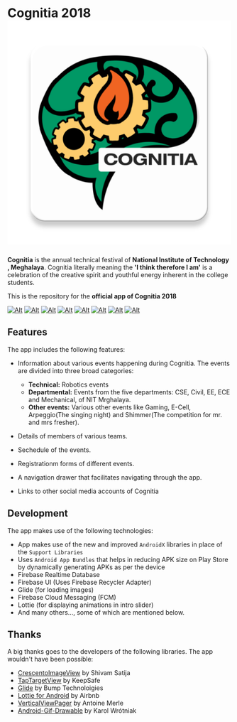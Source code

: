 # Cognitia 2018 ![Alt](https://github.com/Devansh-Maurya/Cognitia-2018-App/blob/master/app/src/main/ic_launcher-web.png "Cognitia 2018 App")

**Cognitia** is the annual technical festival of **National Institute of Technology , Meghalaya**.
Cognitia literally meaning the **'I think therefore I am'** is a celebration of the creative spirit and youthful energy inherent in the college students.

This is the repository for the **official app of Cognitia 2018**

[![Alt](https://img.shields.io/badge/downloads-200%2B-green.svg)](https://play.google.com/store/apps/details?id=in.cognitia.cognitia18 "Cognitia 2018 | App on Play Store")
[![Alt](https://img.shields.io/badge/Android-5.0%2B-red.svg)](https://play.google.com/store/apps/details?id=in.cognitia.cognitia18 "Cognitia 2018 | App on Play Store")
[![Alt](https://img.shields.io/badge/Cognitia-2018-brightgreen.svg)](http://cognitia.nitmeghalaya.in/ "Cognitia 2018")
[![Alt](https://img.shields.io/badge/NIT-Meghalaya-blue.svg)](http://2018nitm.nitmeghalaya.in/ "NIT Meghalaya")
[![Alt](https://img.shields.io/badge/using-AndroidX-brightgreen.svg)](#)
[![Alt](https://img.shields.io/badge/license-MIT-orange.svg)](https://github.com/Devansh-Maurya/Cognitia-2018-App/blob/master/LICENSE "License")
[![Alt](https://img.shields.io/badge/rating-4.96%2F5%20(51)-ff69b4.svg)](https://play.google.com/store/apps/details?id=in.cognitia.cognitia18 "Cognitia 2018 | App on Play Store")
[![Alt](https://img.shields.io/badge/App%20size-10.5%20MB-orange.svg)](https://play.google.com/store/apps/details?id=in.cognitia.cognitia18 "Cognitia 2018 | App on Play Store")

## Features
The app includes the following features:

* Information about various events happening during Cognitia. The events are divided into three broad categories:
  * **Technical:** Robotics events
  * **Departmental:** Events from the five departments: CSE, Civil, EE, ECE and Mechanical, of NIT Mrghalaya.
  * **Other events:** Various other events like Gaming, E-Cell, Arpeggio(The singing night) and Shimmer(The competition for mr. and mrs fresher).
  
* Details of members of various teams.
* Sechedule of the events.
* Registrationm forms of different events.
* A navigation drawer that facilitates navigating through the app.
* Links to other social media accounts of Cognitia
 
## Development
 The app makes use of the following technologies:
 
 * App makes use of the new and improved `AndroidX` libraries in place of the `Support Libraries`
 * Uses `Android App Bundles` that helps in reducing APK size on Play Store by dynamically generating APKs as per the device
 * Firebase Realtime Database
 * Firebase UI (Uses Firebase Recycler Adapter)
 * Glide (for loading images)
 * Firebase Cloud Messaging (FCM)
 * Lottie (for displaying animations in intro slider)
 * And many others..., some of which are mentioned below.
 
## Thanks
 
 A big thanks goes to the developers of the following libraries. The app wouldn't have been possible:
 
 * [CrescentoImageView](https://github.com/developer-shivam/Crescento "CrescentoImageView") by Shivam Satija
 * [TapTargetView](https://github.com/KeepSafe/TapTargetView "TaptargetView") by KeepSafe
 * [Glide](https://github.com/bumptech/glide "Glide") by Bump Technoloigies
 * [Lottie for Android](https://github.com/airbnb/lottie-android "Lottie for Android") by Airbnb
 * [VerticalViewPager](https://github.com/castorflex/VerticalViewPager "VerticalViewPager") by Antoine Merle
 * [Android-Gif-Drawable](https://github.com/koral--/android-gif-drawable "Android-Gif-Drawable") by Karol Wrótniak
